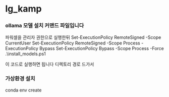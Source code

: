 # lg_kamp


### ollama 모델 설치 커맨드 파일입니다

파워셀을 관리자 권한으로 실행한뒤
Set-ExecutionPolicy RemoteSigned -Scope CurrentUser
Set-ExecutionPolicy RemoteSigned -Scope Process -ExecutionPolicy Bypass
Set-ExecutionPolicy Bypass -Scope Process -Force
.\install_models.ps1

이 코드로 실행하면 됩니다 디렉토리 경로 드가서


### 가상환경 설치

conda env create
